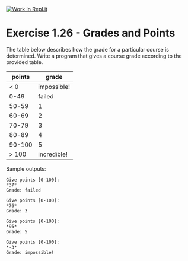 [![Work in Repl.it](https://classroom.github.com/assets/work-in-replit-14baed9a392b3a25080506f3b7b6d57f295ec2978f6f33ec97e36a161684cbe9.svg)](https://classroom.github.com/online_ide?assignment_repo_id=5483611&assignment_repo_type=AssignmentRepo)
# Exercise 1.26 - Grades and Points

The table below describes how the grade for a particular course is determined. Write a program that gives a course grade according to the provided table.

| points | grade       |
| ------ | ----------- |
| < 0    | impossible! |
| 0-49   | failed      |
| 50-59  | 1           |
| 60-69  | 2           |
| 70-79  | 3           |
| 80-89  | 4           |
| 90-100 | 5           |
| > 100  | incredible! |

Sample outputs:

```plaintext
Give points [0-100]:
*37*
Grade: failed
```

```plaintext
Give points [0-100]:
*76*
Grade: 3
```

```plaintext
Give points [0-100]:
*95*
Grade: 5
```

```plaintext
Give points [0-100]:
*-3*
Grade: impossible!
```
